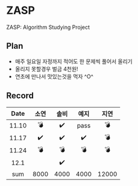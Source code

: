 # ZASP
ZASP: Algorithm Studying Project

## Plan
- 매주 일요일 자정까지 적어도 한 문제씩 풀어서 올리기
- 올리지 못할경우 벌금 4천원!
- 연초에 만나서 맛있는것을 먹자 ^O^

## Record
| Date | 소연 | 솔비 | 예지 | 지연 |
|:---:|:---:|:---:|:---:|:---:|
|11.10|:bomb:| :heavy_check_mark: | pass |:bomb:|
|11.17|:heavy_check_mark:|:heavy_check_mark: |:heavy_check_mark: |:bomb:|
|11.24|:bomb:|:bomb: |:bomb: |:bomb:|
|12.1| |:heavy_check_mark:| | |
|sum|8000|4000|4000|12000|
